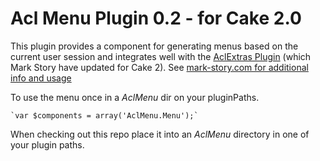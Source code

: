 # Acl Menu Plugin 0.2 - for Cake 2.0

This plugin provides a component for generating menus based on the
current user session and integrates well with the
[AclExtras Plugin](http://github.com/markstory/acl_extras/tree/master) (which Mark Story have updated for Cake 2).
See [mark-story.com for additional info and usage](http://mark-story.com/posts/view/acl-menu-component)

To use the menu once in a *AclMenu* dir on your pluginPaths.

	`var $components = array('AclMenu.Menu');`

When checking out this repo place it into an *AclMenu* directory in one of your plugin paths.


